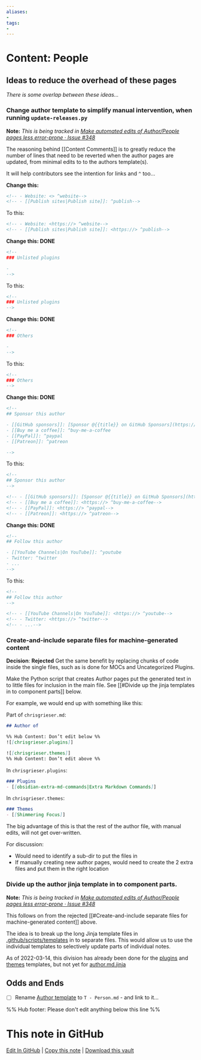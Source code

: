 ```yaml
---
aliases:
- 
tags:
- 
---
```


# Content: People

## Ideas to reduce the overhead of these pages

*There is some overlap between these ideas...*



### Change author template to simplify manual intervention, when running `update-releases.py`

**Note:** *This is being tracked in [Make automated edits of Author/People pages less error-prone · Issue #348](https://github.com/obsidian-community/obsidian-hub/issues/348)*

The reasoning behind [[Content Comments]] is to greatly reduce the number of lines that need to be reverted when the author pages are updated, from minimal edits to to the authors template(s).

It will help contributors see the intention for links and `^` too...

**Change this:**

```markdown
<!-- - Website: <> ^website-->
<!-- - [[Publish sites|Publish site]]: ^publish-->
```

To this:

```markdown
<!-- - Website: <https://> ^website-->
<!-- - [[Publish sites|Publish site]]: <https://> ^publish-->
```

**Change this: DONE**

```markdown
<!--
### Unlisted plugins

- 
-->
```

To this:

```markdown
<!--
### Unlisted plugins
-->
```

**Change this: DONE**

```markdown
<!--
### Others

- 
-->
```

To this:

```markdown
<!--
### Others
-->
```

**Change this: DONE**

```markdown
<!--
## Sponsor this author

- [[GitHub sponsors]]: [Sponsor @{{title}} on GitHub Sponsors](https://github.com/sponsors/{{title}}) ^github-sponsor
- [[Buy me a coffee]]: ^buy-me-a-coffee
- [[PayPal]]: ^paypal
- [[Patreon]]: ^patreon

-->
```

To this:

```markdown
<!--
## Sponsor this author
-->

<!-- - [[GitHub sponsors]]: [Sponsor @{{title}} on GitHub Sponsors](https://github.com/sponsors/{{title}}) ^github-sponsor-->
<!-- - [[Buy me a coffee]]: <https://> ^buy-me-a-coffee-->
<!-- - [[PayPal]]: <https://> ^paypal-->
<!-- - [[Patreon]]: <https://> ^patreon-->
```

**Change this: DONE**

```markdown
<!--
## Follow this author

- [[YouTube Channels|On YouTube]]: ^youtube
- Twitter: ^twitter
- ...
-->
```

To this:

```markdown
<!--
## Follow this author
-->

<!-- - [[YouTube Channels|On YouTube]]: <https://> ^youtube-->
<!-- - Twitter: <https://> ^twitter-->
<!-- - ...-->
```

### Create-and-include separate files for machine-generated content

**Decision**: **Rejected** Get the same benefit by replacing chunks of code inside the single files, such as is done for MOCs and Uncategorized Plugins.

Make the Python script that creates Author pages put the generated text in to little files for inclusion in the main file. See [[#Divide up the jinja templates in to component parts]] below.

For example, we would end up with something like this:

Part of `chrisgrieser.md`:

```markdown
## Author of

%% Hub Content: Don’t edit below %%
![[chrisgrieser.plugins]]

![[chrisgrieser.themes]]
%% Hub Content: Don’t edit above %%
```

In `chrisgrieser.plugins`:

```markdown
### Plugins
- [[obsidian-extra-md-commands|Extra Markdown Commands]]
```

In `chrisgrieser.themes`:

```markdown
### Themes
- [[Shimmering Focus]]
```

The big advantage of this is that the rest of the author file, with manual edits, will not get over-written.

For discussion:

- Would need to identify a sub-dir to put the files in
- If manually creating new author pages, would need to create the 2 extra files and put them in the right location

### Divide up the author jinja template in to component parts.

**Note:** *This is being tracked in [Make automated edits of Author/People pages less error-prone · Issue #348](https://github.com/obsidian-community/obsidian-hub/issues/348)*

This follows on from the rejected [[#Create-and-include separate files for machine-generated content]] above.

The idea is to break up the long Jinja template files in [.github/scripts/templates](https://github.com/obsidian-community/obsidian-hub/tree/main/.github/scripts/templates) in to separate files. This would allow us to use the individual templates to selectively update parts of individual notes.

As of 2022-03-14, this division has already been done for the [plugins](https://github.com/obsidian-community/obsidian-hub/tree/main/.github/scripts/templates/plugins) and [themes](https://github.com/obsidian-community/obsidian-hub/tree/main/.github/scripts/templates/themes) templates, but not yet for [author.md.jinja](https://github.com/obsidian-community/obsidian-hub/blob/main/.github/scripts/templates/author.md.jinja)

## Odds and Ends

- [ ] Rename [Author template](https://github.com/obsidian-community/obsidian-hub/blob/main/00%20-%20Contribute%20to%20the%20Obsidian%20Hub/01%20Templates/T%20-%20Author.md) to `T - Person.md` - and link to it...

%% Hub footer: Please don't edit anything below this line %%

# This note in GitHub

<span class="git-footer">[Edit In GitHub](https://github.dev/obsidian-community/obsidian-hub/blob/main/00%20-%20Contribute%20to%20the%20Obsidian%20Hub/03%20Contributor%20Notes/03.02%20Design%20Decisions/Content%20People.md "git-hub-edit-note") | [Copy this note](https://raw.githubusercontent.com/obsidian-community/obsidian-hub/main/00%20-%20Contribute%20to%20the%20Obsidian%20Hub/03%20Contributor%20Notes/03.02%20Design%20Decisions/Content%20People.md "git-hub-copy-note") | [Download this vault](https://github.com/obsidian-community/obsidian-hub/archive/refs/heads/main.zip "git-hub-download-vault") </span>
